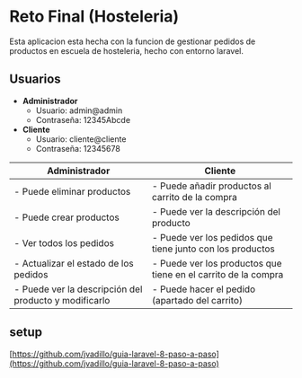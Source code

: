 # Reto Final (Hosteleria)

Esta aplicacion esta hecha con la funcion de gestionar pedidos de productos en escuela de hosteleria, hecho con entorno laravel.

## Usuarios
- **Administrador**
    - Usuario: admin@admin
    - Contraseña: 12345Abcde
- **Cliente**
    - Usuario: cliente@cliente
    - Contraseña: 12345678


| **Administrador**                                     | **Cliente**                                                    |
|-------------------------------------------------------|----------------------------------------------------------------|
| - Puede eliminar productos                            | - Puede añadir productos al carrito de la compra               |
| - Puede crear productos                               | - Puede ver la descripción del producto                        |
| - Ver todos los pedidos                               | - Puede ver los pedidos que tiene junto con los productos      |
| - Actualizar el estado de los pedidos                 | - Puede ver los productos que tiene en el carrito de la compra |
| - Puede ver la descripción del producto y modificarlo | - Puede hacer el pedido (apartado del carrito)                 |



## setup

[https://github.com/jvadillo/guia-laravel-8-paso-a-paso](https://github.com/jvadillo/guia-laravel-8-paso-a-paso)



